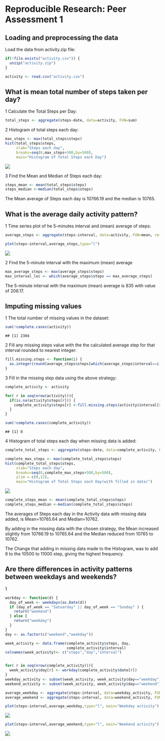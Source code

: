 # Reproducible Research: Peer Assessment 1


## Loading and preprocessing the data

Load the data from activity.zip file:


```r
if(!file.exists("activity.csv")) {
  unzip("activity.zip")
}

activity <- read.csv("activity.csv")
```

## What is mean total number of steps taken per day?

1 Calculate the Total Steps per Day:

```r
total_steps <- aggregate(steps~date, data=activity, FUN=sum)
```

2 Histogram of total steps each day:

```r
max_steps <- max(total_steps$steps)
hist(total_steps$steps,
     xlab="Steps each day",
     breaks=seq(0,max_steps+500,by=500),
     main="Histogram of Total Steps each Day")
```

![](PA1_template_files/figure-html/unnamed-chunk-3-1.png) 

3 Find the Mean and Median of Steps each day:

```r
steps_mean <- mean(total_steps$steps)
steps_median <-median(total_steps$steps)
```
The Mean average of Steps each day is 10766.19 and the median is 10765.

## What is the average daily activity pattern?

1 Time series plot of he 5-minutes interval and (mean) average of steps:

```r
average_steps <- aggregate(steps~interval, data=activity, FUN=mean, rm.na=TRUE)

plot(steps~interval,average_steps,type="l")
```

![](PA1_template_files/figure-html/unnamed-chunk-5-1.png) 

2 Find the 5-minute interval with the maximum (mean) average

```r
max_average_steps <- max(average_steps$steps)
max_interval_loc <- which(average_steps$steps == max_average_steps)
```
The 5-minute interval with the maximum (mean) average is 835 with value of 206.17.
 
## Imputing missing values
1 The total number of missing values in the dataset:

```r
sum(!complete.cases(activity))
```

```
## [1] 2304
```

2 Fill any missing steps value with the the calculated average step for that interval rounded to nearest integer:

```r
fill.missing.steps <- function(i) {
  as.integer(round(average_steps$steps[which(average_steps$interval==i)]))
}
```

3 Fill in the missing step data using the above strategy:

```r
complete_activity <- activity

for( r in seq(nrow(activity))){
  if(is.na(activity$steps[r])) {
    complete_activity$steps[r] <-fill.missing.steps(activity$interval[r])
  }
}

sum(!complete.cases(complete_activity))
```

```
## [1] 0
```

4 Histogram of total steps each day when missing data is added:

```r
complete_total_steps <- aggregate(steps~date, data=complete_activity, FUN=sum)

complete_max_steps <- max(complete_total_steps$steps)
hist(complete_total_steps$steps,
     xlab="Steps each day",
     breaks=seq(0,complete_max_steps+500,by=500),
     ylim = c(0,12),
     main="Histogram of Total Steps each Day(with filled in data)")
```

![](PA1_template_files/figure-html/unnamed-chunk-10-1.png) 

```r
complete_steps_mean <- mean(complete_total_steps$steps)
complete_steps_median <-median(complete_total_steps$steps)
```
The averages of Steps each day in the Activity data with missing data added, is Mean=10765.64 and Median=10762.

By adding in the missing data with the chosen strategy, the Mean increased slightly from 10766.19 to 10765.64 and the Median reduced from 10765 to 10762. 

The Change that adding in missing data made to the Histogram, was to add 8 to the 10500 to 11000 step, giving the highest frequency.

## Are there differences in activity patterns between weekdays and weekends?

1 

```r
workday <- function(d) {
  day_of_week <- weekdays(as.Date(d))
  if (day_of_week == "Satuarday" || day_of_week == "Sunday" ) {
    return("weekend")
  } else {
    return("weekday")
  }
}
day <- as.factor(c("weekend","weekday"))

week_activity <- data.frame(complete_activity$steps, day,
                            complete_activity$interval)
colnames(week_activity)<- c("steps","day","interval")


for( r in seq(nrow(complete_activity))){
  week_activity$day[r] <- workday(complete_activity$date[r])
}
weekday_activity <- subset(week_activity, week_activity$day=="weekday")
weekend_activity <- subset(week_activity, week_activity$day=="weekend")

average_weekday <- aggregate(steps~interval, data=weekday_activity, FUN=mean)
average_weekend <- aggregate(steps~interval, data=weekend_activity, FUN=mean)

plot(steps~interval,average_weekday,type="l", main="Weekday activity")
```

![](PA1_template_files/figure-html/unnamed-chunk-11-1.png) 

```r
plot(steps~interval,average_weekend,type="l", main="Weekend activity")
```

![](PA1_template_files/figure-html/unnamed-chunk-11-2.png) 

